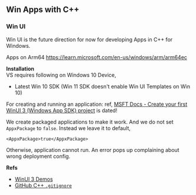 ## Win Apps with C++

### Win UI
Win UI is the future direction for now for developing Apps in C++ for Windows.

Apps on Arm64
https://learn.microsoft.com/en-us/windows/arm/arm64ec


**Installation**  
VS requires following on Windows 10 Device,
- Latest Win 10 SDK (Win 11 SDK doesn't enable Win UI Templates on Win 10)

For creating and running an application: ref, [MSFT Docs - Create your first WinUI 3 (Windows App SDK) project](https://learn.microsoft.com/en-us/windows/apps/winui/winui3/create-your-first-winui3-app) is dated!

We create packaged applications to make it work. And we do not set `AppxPackage` to `false`. Instead we leave it to default,

    <AppxPackage>true</AppxPackage>


Otherwise, application cannot run. An error pops up complaining about wrong deployment config.


**Refs**  
- [WinUI 3 Demos](https://github.com/microsoft/WinUI-3-Demos)
- [GitHub C++ `.gitignore`](https://github.com/github/gitignore/blob/main/C%2B%2B.gitignore)